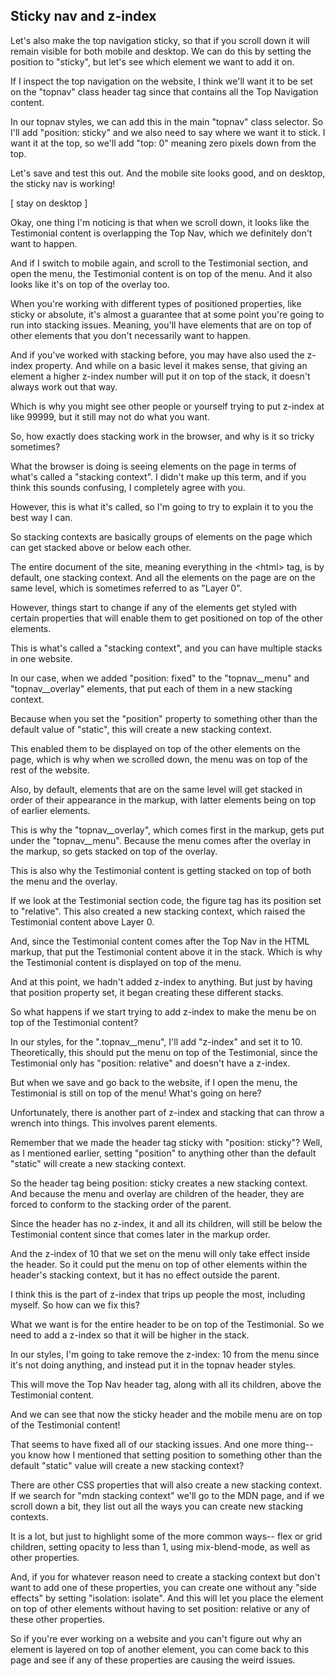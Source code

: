 ## Sticky nav and z-index

Let's also make the top navigation sticky, so that if you scroll down it will remain visible for both mobile and desktop. We can do this by setting the position to "sticky", but let's see which element we want to add it on.

If I inspect the top navigation on the website, I think we'll want it to be set on the "topnav" class header tag since that contains all the Top Navigation content.

In our topnav styles, we can add this in the main "topnav" class selector. So I'll add "position: sticky" and we also need to say where we want it to stick. I want it at the top, so we'll add "top: 0" meaning zero pixels down from the top.

Let's save and test this out. And the mobile site looks good, and on desktop, the sticky nav is working!

[ stay on desktop ]

Okay, one thing I'm noticing is that when we scroll down, it looks like the Testimonial content is overlapping the Top Nav, which we definitely don't want to happen.

And if I switch to mobile again, and scroll to the Testimonial section, and open the menu, the Testimonial content is on top of the menu. And it also looks like it's on top of the overlay too.

When you're working with different types of positioned properties, like sticky or absolute, it's almost a guarantee that at some point you're going to run into stacking issues. Meaning, you'll have elements that are on top of other elements that you don't necessarily want to happen.

And if you've worked with stacking before, you may have also used the z-index property. And while on a basic level it makes sense, that giving an element a higher z-index number will put it on top of the stack, it doesn't always work out that way.

Which is why you might see other people or yourself trying to put z-index at like 99999, but it still may not do what you want.

So, how exactly does stacking work in the browser, and why is it so tricky sometimes?

What the browser is doing is seeing elements on the page in terms of what's called a "stacking context". I didn't make up this term, and if you think this sounds confusing, I completely agree with you.

However, this is what it's called, so I'm going to try to explain it to you the best way I can.

So stacking contexts are basically groups of elements on the page which can get stacked above or below each other.

The entire document of the site, meaning everything in the &lt;html> tag, is by default, one stacking context. And all the elements on the page are on the same level, which is sometimes referred to as "Layer 0".

However, things start to change if any of the elements get styled with certain properties that will enable them to get positioned on top of the other elements.

This is what's called a "stacking context", and you can have multiple stacks in one website.

In our case, when we added "position: fixed" to the "topnav\_\_menu" and "topnav\_\_overlay" elements, that put each of them in a new stacking context.

Because when you set the "position" property to something other than the default value of "static", this will create a new stacking context.

This enabled them to be displayed on top of the other elements on the page, which is why when we scrolled down, the menu was on top of the rest of the website.

Also, by default, elements that are on the same level will get stacked in order of their appearance in the markup, with latter elements being on top of earlier elements.

This is why the "topnav\_\_overlay", which comes first in the markup, gets put under the "topnav\_\_menu". Because the menu comes after the overlay in the markup, so gets stacked on top of the overlay.

This is also why the Testimonial content is getting stacked on top of both the menu and the overlay.

If we look at the Testimonial section code, the figure tag has its position set to "relative". This also created a new stacking context, which raised the Testimonial content above Layer 0.

And, since the Testimonial content comes after the Top Nav in the HTML markup, that put the Testimonial content above it in the stack. Which is why the Testimonial content is displayed on top of the menu.

And at this point, we hadn't added z-index to anything. But just by having that position property set, it began creating these different stacks.

So what happens if we start trying to add z-index to make the menu be on top of the Testimonial content?

In our styles, for the ".topnav\_\_menu", I'll add "z-index" and set it to 10. Theoretically, this should put the menu on top of the Testimonial, since the Testimonial only has "position: relative" and doesn't have a z-index.

But when we save and go back to the website, if I open the menu, the Testimonial is still on top of the menu! What's going on here?

Unfortunately, there is another part of z-index and stacking that can throw a wrench into things. This involves parent elements.

Remember that we made the header tag sticky with "position: sticky"? Well, as I mentioned earlier, setting "position" to anything other than the default "static" will create a new stacking context.

So the header tag being position: sticky creates a new stacking context. And because the menu and overlay are children of the header, they are forced to conform to the stacking order of the parent.

Since the header has no z-index, it and all its children, will still be below the Testimonial content since that comes later in the markup order.

And the z-index of 10 that we set on the menu will only take effect inside the header. So it could put the menu on top of other elements within the header's stacking context, but it has no effect outside the parent.

I think this is the part of z-index that trips up people the most, including myself. So how can we fix this?

What we want is for the entire header to be on top of the Testimonial. So we need to add a z-index so that it will be higher in the stack.

In our styles, I'm going to take remove the z-index: 10 from the menu since it's not doing anything, and instead put it in the topnav header styles.

This will move the Top Nav header tag, along with all its children, above the Testimonial content.

And we can see that now the sticky header and the mobile menu are on top of the Testimonial content!

That seems to have fixed all of our stacking issues. And one more thing-- you know how I mentioned that setting position to something other than the default "static" value will create a new stacking context?

There are other CSS properties that will also create a new stacking context. If we search for "mdn stacking context" we'll go to the MDN page, and if we scroll down a bit, they list out all the ways you can create new stacking contexts.

It is a lot, but just to highlight some of the more common ways-- flex or grid children, setting opacity to less than 1, using mix-blend-mode, as well as other properties.

And, if you for whatever reason need to create a stacking context but don't want to add one of these properties, you can create one without any "side effects" by setting "isolation: isolate". And this will let you place the element on top of other elements without having to set position: relative or any of these other properties.

So if you're ever working on a website and you can't figure out why an element is layered on top of another element, you can come back to this page and see if any of these properties are causing the weird issues.
